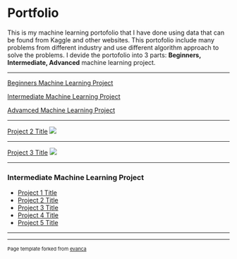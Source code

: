 # Portfolio

This is my machine learning portofolio that I have done using data that can be found from Kaggle and other websites. This portofolio include many problems from different industry and use different algorithm approach to solve the problems. I devide the portofolio into 3 parts: **Beginners, Intermediate, Advanced** machine learning project.

---
[Beginners Machine Learning Project](/beginners_dsml_page.md)

[Intermediate Machine Learning Project](/intermediate_dsml_page.md)

[Advamced Machine Learning Project](/advanced_dsml_page.md)


---
[Project 2 Title](/pdf/sample_presentation.pdf)
<img src="images/dummy_thumbnail.jpg?raw=true"/>

---
[Project 3 Title](http://example.com/)
<img src="images/dummy_thumbnail.jpg?raw=true"/>

---

### Intermediate Machine Learning Project

- [Project 1 Title](http://example.com/)
- [Project 2 Title](http://example.com/)
- [Project 3 Title](http://example.com/)
- [Project 4 Title](http://example.com/)
- [Project 5 Title](http://example.com/)

---




---
<p style="font-size:11px">Page template forked from <a href="https://github.com/evanca/quick-portfolio">evanca</a></p>
<!-- Remove above link if you don't want to attibute -->
